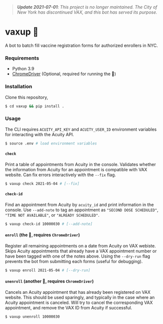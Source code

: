 > _**Update 2021-07-01**: This project is no longer maintained. The City of New York has discontinued VAX, and this bot has served its purpose._ 


# vaxup 🤖

A bot to batch fill vaccine registration forms for authorized enrollers in NYC.

### Requirements

- Python 3.9
- [ChromeDriver](https://www.kenst.com/2015/03/installing-chromedriver-on-mac-osx/) (Optional, required for running the 🤖)

### Installation

Clone this repository,

```bash
$ cd vaxup && pip install .
```

### Usage

The CLI requires `ACUITY_API_KEY` and `ACUITY_USER_ID` environment 
variables for interacting with the Acuity API.

```bash
$ source .env # load environment variables
```

#### `check`

Print a table of appointments from Acuity in the console. Validates 
whether the information from Acuity for an appointment is compatible 
with VAX website. Can fix errors interactively with the `--fix` flag.

```bash
$ vaxup check 2021-05-04 # [--fix]
```

#### `check-id`

Find an appointment from Acuity by `acuity_id` and print information
in the console. Use `--add-note` to tag an appointment as 
`"SECOND DOSE SCHEDULED"`, `"TIME NOT AVAILABLE"`, or `"ALREADY SCHEDULED"`.

```bash
$ vaxup check-id 10000030 # [--add-note]
```


#### `enroll` (the 🤖, requires `ChromeDriver`)

Register all remaining appointments on a date from Acuity on VAX webiste. 
Skips Acuity appointments that already have a VAX appointment number or 
have been tagged with one of the notes above. Using the `--dry-run` flag 
prevents the bot from submitting each forms (useful for debugging).

```bash
$ vaxup enroll 2021-05-04 # [--dry-run]
```

#### `unenroll` (another 🤖, requires `ChromeDriver`)

Cancels an Acuity appointment that has already been registered on VAX website.
This should be used sparingly, and typically in the case where an Acuity 
appointment is canceled. Will try to cancel the corresponding VAX appointment,
and remove the VAX ID from Acuity if successful.

```bash
$ vaxup unenroll 10000030
```
